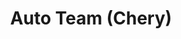 ---
title: "Auto Team (Chery)"
url: /caracas/auto-team-chery-pascual-navarro/
shop: Autowerkstatt
---